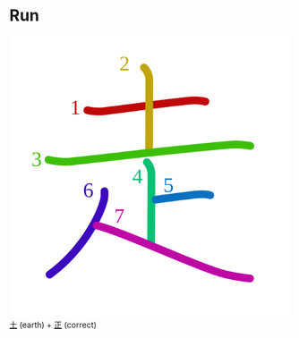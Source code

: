 # Run
![8d70](Kanji/kanji-colorize/8d70.svg)
[土](Kanji/kanji-dict/土.md) (earth) + [正](Kanji/kanji-dict/正.md) (correct) 